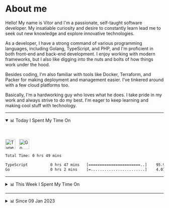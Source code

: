 # About me

Hello! My name is Vitor and I'm a passionate, self-taught software developer. My insatiable curiosity and desire to constantly learn lead me to seek out new knowledge and explore innovative technologies.

As a developer, I have a strong command of various programming languages, including Golang, TypeScript, and PHP, and I'm proficient in both front-end and back-end development. I enjoy working with modern frameworks, but I also like digging into the nuts and bolts of how things work under the hood.

Besides coding, I'm also familiar with tools like Docker, Terraform, and Packer for making deployment and management easier. I've tinkered around with a few cloud platforms too.

Basically, I'm a hardworking guy who loves what he does. I take pride in my work and always strive to do my best. I'm eager to keep learning and making cool stuff with technology.

---

<!-- ## 📊 Today I Spent My Time On -->

<details open>
<summary>📊 Today I Spent My Time On</summary>

&nbsp;

<!--DEVTIMER:TODAY:START-->
<img align="center" width="32px" src="https://cdn.simpleicons.org/typescript/3178C6" alt="TypeScript" />&nbsp;&nbsp;&nbsp;<img align="center" width="32px" src="https://cdn.simpleicons.org/go/00ADD8" alt="Go" />&nbsp;&nbsp;&nbsp;

```txt
Total Time: 0 hrs 49 mins

TypeScript          0 hrs 47 mins   [=======================..]    95.93 %
Go                  0 hrs 2 mins    [=........................]    4.07 %
```

<!--DEVTIMER:TODAY:END-->

</details>

---
<details>
<summary>📊 This Week I Spent My Time On</summary>

&nbsp;

<!--DEVTIMER:WEEK:START-->
<img align="center" width="32px" src="https://cdn.simpleicons.org/typescript/3178C6" alt="TypeScript" />&nbsp;&nbsp;&nbsp;<img align="center" width="32px" src="https://cdn.simpleicons.org/go/00ADD8" alt="Go" />&nbsp;&nbsp;&nbsp;<img align="center" width="32px" src="https://cdn.simpleicons.org/javascript/F7DF1E" alt="JavaScript" />&nbsp;&nbsp;&nbsp;<img align="center" width="32px" src="https://cdn.simpleicons.org/gnubash/fff" alt="Bash" />&nbsp;&nbsp;&nbsp;

```txt
Total Time: 9 hrs 11 mins

TypeScript          6 hrs 44 mins   [==================.......]    73.37 %
Go                  2 hrs 12 mins   [=====....................]    23.92 %
JavaScript          0 hrs 13 mins   [.........................]    2.30 %
Bash                0 hrs 1 mins    [.........................]    0.21 %
```

<!--DEVTIMER:WEEK:END-->
</details>

---


<details>
<summary>📊 Since 09 Jan 2023</summary>

&nbsp;

<!--DEVTIMER::START-->
<img align="center" width="32px" src="https://cdn.simpleicons.org/typescript/3178C6" alt="TypeScript" />&nbsp;&nbsp;&nbsp;<img align="center" width="32px" src="https://cdn.simpleicons.org/go/00ADD8" alt="Go" />&nbsp;&nbsp;&nbsp;<img align="center" width="32px" src="https://cdn.simpleicons.org/vuedotjs/4FC08D" alt="Vue" />&nbsp;&nbsp;&nbsp;<img align="center" width="32px" src="https://cdn.simpleicons.org/gnubash/fff" alt="Bash" />&nbsp;&nbsp;&nbsp;<img align="center" width="32px" src="https://cdn.simpleicons.org/javascript/F7DF1E" alt="JavaScript" />&nbsp;&nbsp;&nbsp;<img align="center" width="32px" src="https://cdn.simpleicons.org/yaml/fff" alt="YAML" />&nbsp;&nbsp;&nbsp;<img align="center" width="32px" src="https://cdn.simpleicons.org/carrd/fff" alt="JSON" />&nbsp;&nbsp;&nbsp;<img align="center" width="32px" src="https://cdn.simpleicons.org/markdown/fff" alt="Markdown" />&nbsp;&nbsp;&nbsp;<img align="center" width="32px" src="https://cdn.simpleicons.org/html5/E34F26" alt="HTML" />&nbsp;&nbsp;&nbsp;<img align="center" width="32px" src="https://cdn.simpleicons.org/css3/1572B6" alt="CSS" />&nbsp;&nbsp;&nbsp;<img align="center" width="32px" src="https://cdn.simpleicons.org/academia/fff" alt="Text" />&nbsp;&nbsp;&nbsp;

```txt
Total Time: 92 hrs 49 mins

TypeScript          51 hrs 55 mins  [=============............]    55.94 %
Go                  12 hrs 14 mins  [===......................]    13.19 %
Vue                 9 hrs 6 mins    [==.......................]    9.81 %
Bash                4 hrs 57 mins   [=........................]    5.34 %
JavaScript          4 hrs 5 mins    [=........................]    4.40 %
YAML                3 hrs 22 mins   [.........................]    3.62 %
SCSS                2 hrs 3 mins    [.........................]    2.20 %
JSON                1 hrs 26 mins   [.........................]    1.55 %
Markdown            0 hrs 59 mins   [.........................]    1.06 %
Docker              0 hrs 44 mins   [.........................]    0.79 %
SQL                 0 hrs 18 mins   [.........................]    0.32 %
HTML                0 hrs 16 mins   [.........................]    0.28 %
XML                 0 hrs 13 mins   [.........................]    0.23 %
CSS                 0 hrs 11 mins   [.........................]    0.20 %
Text                0 hrs 7 mins    [.........................]    0.12 %
```

<!--DEVTIMER::END-->

</details>
